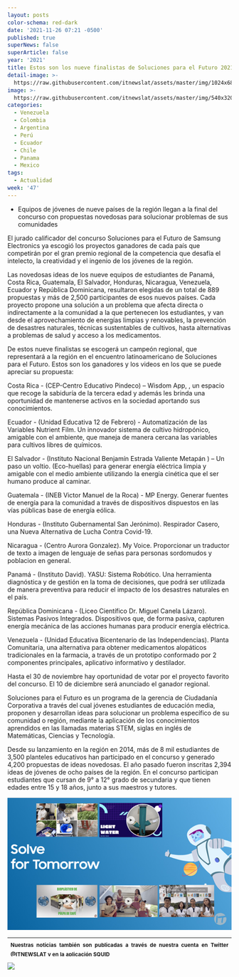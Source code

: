 ```yaml
---
layout: posts
color-schema: red-dark
date: '2021-11-26 07:21 -0500'
published: true
superNews: false
superArticle: false
year: '2021'
title: Estos son los nueve finalistas de Soluciones para el Futuro 2021
detail-image: >-
  https://raw.githubusercontent.com/itnewslat/assets/master/img/1024x680/Solve-for-tomorrow-g.jpg
image: >-
  https://raw.githubusercontent.com/itnewslat/assets/master/img/540x320/Solve-for-tomorrow-p.jpg
categories:
  - Venezuela
  - Colombia
  - Argentina
  - Perú
  - Ecuador
  - Chile
  - Panama
  - Mexico
tags:
  - Actualidad
week: '47'
---
```

- Equipos de jóvenes de nueve países de la región llegan a la final del concurso con propuestas novedosas para solucionar problemas de sus comunidades

El jurado calificador del concurso Soluciones para el Futuro de Samsung Electronics ya escogió los proyectos ganadores de cada país que competirán por el gran premio regional de la competencia que desafía el intelecto, la creatividad y el ingenio de los jóvenes de la región.

Las novedosas ideas de los nueve equipos de estudiantes de Panamá, Costa Rica, Guatemala, El Salvador, Honduras, Nicaragua, Venezuela, Ecuador y República Dominicana, resultaron elegidas de un total de 889 propuestas y más de 2,500 participantes de esos nuevos países. Cada proyecto propone una solución a un problema que afecta directa o indirectamente a la comunidad a la que pertenecen los estudiantes, y van desde el aprovechamiento de energías limpias y renovables, la prevención de desastres naturales, técnicas sustentables de cultivos, hasta alternativas a problemas de salud y acceso a los medicamentos.  

De estos nueve finalistas se escogerá un campeón regional, que representará a la región en el encuentro latinoamericano de Soluciones para el Futuro. Estos son los ganadores y los videos en los que se puede apreciar su propuesta:

Costa Rica - (CEP-Centro Educativo Pindeco) – Wisdom App, , un espacio que recoge la sabiduría de la tercera edad y además les brinda una oportunidad de mantenerse activos en la sociedad aportando sus conocimientos.

Ecuador - (Unidad Educativa 12 de Febrero)  -  Automatización de las Variables Nutrient Film. Un innovador sistema de cultivo hidropónico, amigable con el ambiente, que maneja de manera cercana las variables para cultivos libres de químicos.

El Salvador - (Instituto Nacional Benjamín Estrada Valiente Metapán ) – Un paso un voltio. (Eco-huellas) para generar energía eléctrica limpia y amigable con el medio ambiente utilizando la energía cinética que el ser humano produce al caminar.

Guatemala - (INEB Victor Manuel de la Roca) - MP Energy. Generar fuentes de energía para la comunidad a través de dispositivos dispuestos en las vías públicas  base de energía eólica.

 Honduras - (Instituto Gubernamental San Jerónimo). Respirador Casero, una Nueva Alternativa de Lucha Contra Covid-19.

Nicaragua - (Centro Aurora Gonzalez). My Voice. Proporcionar un traductor de texto a imagen de lenguaje de señas para personas sordomudos y poblacion en general.

Panamá -  (Instituto David).  YASU: Sistema Robótico. Una herramienta diagnóstica y de gestión en la toma de decisiones, que podrá ser utilizada de manera preventiva para reducir el impacto de los desastres naturales en el país.

República Dominicana - (Liceo Científico Dr. Miguel Canela Lázaro).  Sistemas Pasivos Integrados. Dispositivos que, de forma pasiva, capturen energía mecánica de las acciones humanas para producir energía eléctrica.

Venezuela - (Unidad Educativa Bicentenario de las Independencias). Planta Comunitaria, una alternativa para obtener medicamentos alopáticos tradicionales en la farmacia, a través de un prototipo conformado por 2 componentes principales, aplicativo informativo y destilador.

Hasta el 30 de noviembre hay oportunidad de votar por el proyecto favorito del concurso. El 10 de diciembre será anunciado el ganador regional. 

Soluciones para el Futuro es un programa de la gerencia de Ciudadanía Corporativa a través del cual jóvenes estudiantes de educación media, proponen y desarrollan ideas para solucionar un problema específico de su comunidad o región, mediante la aplicación de los conocimientos aprendidos en las llamadas materias STEM, siglas en inglés de Matemáticas, Ciencias y Tecnología. 

Desde su lanzamiento en la región en 2014, más de 8 mil estudiantes de 3,500 planteles educativos han participado en el concurso y generado 4,200 propuestas de ideas novedosas. El año pasado fueron inscritas 2,394 ideas de jóvenes de ocho países de la región. En el concurso participan estudiantes que cursan de 9° a 12° grado de secundaria y que tienen edades entre 15 y 18 años, junto a sus maestros y tutores. 

![](https://raw.githubusercontent.com/itnewslat/assets/master/img/540x320/Solve-for-tomorrow-p.jpg)

<table style="height: 42px;" width="569">
<tbody>
<tr>
<td style="text-align: justify;"><sub><strong>Nuestras noticias también son publicadas a través de nuestra cuenta en Twitter <a href="https://twitter.com/itnewslat?lang=es">@ITNEWSLAT</a> y en la aplicación <a href="https://squidapp.co/en/">SQUID</a></strong></sub></td>
</tr>
</tbody>
</table>

<img src="https://tracker.metricool.com/c3po.jpg?hash=56f88a41e39ab42c063cc51676587a04"/>